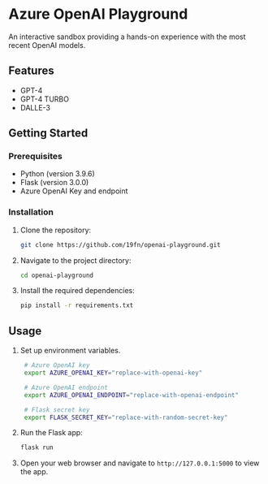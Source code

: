 # Azure OpenAI Playground

An interactive sandbox providing a hands-on experience with the most recent OpenAI models.

## Features

- GPT-4
- GPT-4 TURBO
- DALLE-3

## Getting Started

### Prerequisites

- Python (version 3.9.6)
- Flask (version 3.0.0)
- Azure OpenAI Key and endpoint

### Installation

1. Clone the repository:

    ```bash
    git clone https://github.com/19fn/openai-playground.git
    ```

2. Navigate to the project directory:

    ```bash
    cd openai-playground
    ```

3. Install the required dependencies:

    ```bash
    pip install -r requirements.txt
    ```

## Usage

1. Set up environment variables.
     ```bash
      # Azure OpenAI key
      export AZURE_OPENAI_KEY="replace-with-openai-key"
     
      # Azure OpenAI endpoint
      export AZURE_OPENAI_ENDPOINT="replace-with-openai-endpoint"

      # Flask secret key
      export FLASK_SECRET_KEY="replace-with-random-secret-key"
     ```

2. Run the Flask app:

    ```bash
    flask run
    ```

3. Open your web browser and navigate to `http://127.0.0.1:5000` to view the app.
